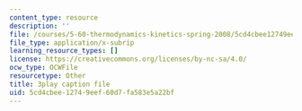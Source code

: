 ```yaml
---
content_type: resource
description: ''
file: /courses/5-60-thermodynamics-kinetics-spring-2008/5cd4cbee12749eef60d7fa583e5a22bf_rWLeg-W4EF0.srt
file_type: application/x-subrip
learning_resource_types: []
license: https://creativecommons.org/licenses/by-nc-sa/4.0/
ocw_type: OCWFile
resourcetype: Other
title: 3play caption file
uid: 5cd4cbee-1274-9eef-60d7-fa583e5a22bf
---
```


